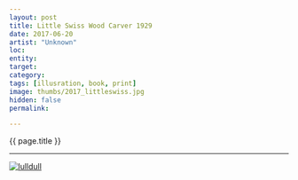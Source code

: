 ```yaml
---
layout: post
title: Little Swiss Wood Carver 1929
date: 2017-06-20
artist: "Unknown"
loc: 
entity: 
target: 
category: 
tags: [illusration, book, print]
image: thumbs/2017_littleswiss.jpg
hidden: false
permalink:

---
```



<div class="highlight2">{{ page.title }}</div>

---


<div class="post_image">
	<a href="{{ site.baseurl }}/images/posts/2017_littleswiss/001.jpg" target="_blank">
	<img src="{{ site.baseurl }}/images/posts/2017_littleswiss/001.jpg" alt="lulldull"></a>
</div>